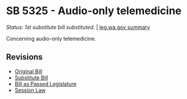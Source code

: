 # SB 5325 - Audio-only telemedicine
*Status: 1st substitute bill substituted.* | [leg.wa.gov summary](https://app.leg.wa.gov/billsummary?BillNumber=5325&Year=2021)

Concerning audio-only telemedicine.

## Revisions
* [Original Bill](1/)
* [Substitute Bill](S/)
* [Bill as Passed Legislature](S.PL/)
* [Session Law](S.SL/)